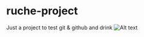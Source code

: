 # ruche-project
Just a project to test git &amp; github and drink ![Alt text](https://img.m2icondb.com/alcohol.png)
